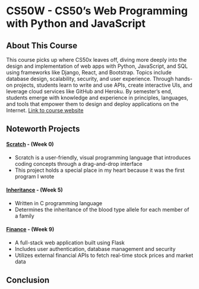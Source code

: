# CS50W - CS50’s Web Programming with Python and JavaScript

## About This Course

This course picks up where CS50x leaves off, diving more deeply into the design and implementation of web apps with Python, JavaScript, and SQL using frameworks like Django, React, and Bootstrap. Topics include database design, scalability, security, and user experience. Through hands-on projects, students learn to write and use APIs, create interactive UIs, and leverage cloud services like GitHub and Heroku. By semester’s end, students emerge with knowledge and experience in principles, languages, and tools that empower them to design and deploy applications on the Internet. [Link to course website](https://pll.harvard.edu/course/cs50s-web-programming-python-and-javascript)

## Noteworth Projects

#### [Scratch](/Week0) - (Week 0)
  - Scratch is a user-friendly, visual programming language that introduces coding concepts through a drag-and-drop interface
  - This project holds a special place in my heart because it was the first program I wrote

#### [Inheritance](/Week5/inheritance) - (Week 5)
  - Written in C programming language
  - Determines the inheritance of the blood type allele for each member of a family

#### [Finance](/Week9/finance) - (Week 9)
  - A full-stack web application built using Flask
  - Includes user authentication, database management and security
  - Utilizes external financial APIs to fetch real-time stock prices and market data

## Conclusion


